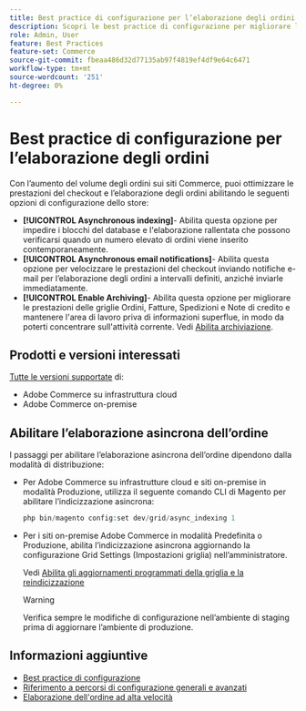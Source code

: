 ```yaml
---
title: Best practice di configurazione per l’elaborazione degli ordini
description: Scopri le best practice di configurazione per migliorare le prestazioni di checkout e elaborazione degli ordini.
role: Admin, User
feature: Best Practices
feature-set: Commerce
source-git-commit: fbeaa486d32d77135ab97f4819ef4df9e64c6471
workflow-type: tm+mt
source-wordcount: '251'
ht-degree: 0%

---
```


# Best practice di configurazione per l’elaborazione degli ordini

Con l’aumento del volume degli ordini sui siti Commerce, puoi ottimizzare le prestazioni del checkout e l’elaborazione degli ordini abilitando le seguenti opzioni di configurazione dello store:

- **[!UICONTROL Asynchronous indexing]**- Abilita questa opzione per impedire i blocchi del database e l&#39;elaborazione rallentata che possono verificarsi quando un numero elevato di ordini viene inserito contemporaneamente.
- **[!UICONTROL Asynchronous email notifications]**- Abilita questa opzione per velocizzare le prestazioni del checkout inviando notifiche e-mail per l’elaborazione degli ordini a intervalli definiti, anziché inviarle immediatamente.
- **[!UICONTROL Enable Archiving]**- Abilita questa opzione per migliorare le prestazioni delle griglie Ordini, Fatture, Spedizioni e Note di credito e mantenere l&#39;area di lavoro priva di informazioni superflue, in modo da poterti concentrare sull&#39;attività corrente. Vedi [Abilita archiviazione](https://docs.magento.com/user-guide/sales/order-archive.html#to-enable-archiving).

## Prodotti e versioni interessati

[Tutte le versioni supportate](../../../release/versions.md) di:

- Adobe Commerce su infrastruttura cloud
- Adobe Commerce on-premise

## Abilitare l’elaborazione asincrona dell’ordine

I passaggi per abilitare l’elaborazione asincrona dell’ordine dipendono dalla modalità di distribuzione:

- Per Adobe Commerce su infrastrutture cloud e siti on-premise in modalità Produzione, utilizza il seguente comando CLI di Magento per abilitare l’indicizzazione asincrona:

   ```php
   php bin/magento config:set dev/grid/async_indexing 1
   ```

- Per i siti on-premise Adobe Commerce in modalità Predefinita o Produzione, abilita l’indicizzazione asincrona aggiornando la configurazione Grid Settings (Impostazioni griglia) nell’amministratore.

   Vedi [Abilita gli aggiornamenti programmati della griglia e la reindicizzazione](https://experienceleague.adobe.com/docs/commerce-admin/stores-sales/order-management/orders/order-scheduled-operations.html#enable-scheduled-grid-updates-and-reindexing)

   >[!WARNING]
   >
   >Verifica sempre le modifiche di configurazione nell’ambiente di staging prima di aggiornare l’ambiente di produzione.

## Informazioni aggiuntive

- [Best practice di configurazione](../../../performance/configuration.md)
- [Riferimento a percorsi di configurazione generali e avanzati](../../../configuration/reference/config-reference-general.md)
- [Elaborazione dell&#39;ordine ad alta velocità](../../../performance/high-throughput-order-processing.md)
